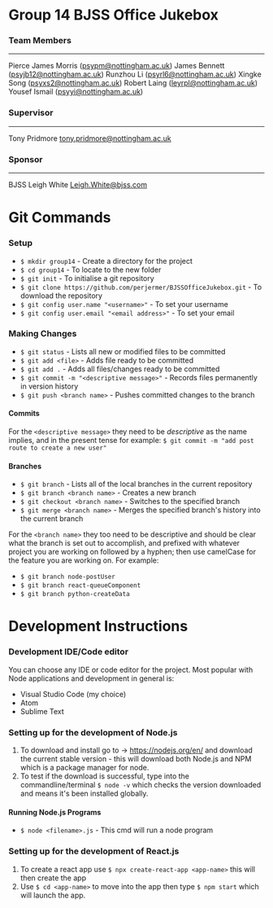 # Group 14 BJSS Office Jukebox

### Team Members

<hr />

Pierce James Morris (psypm@nottingham.ac.uk)
James Bennett (psyjb12@nottingham.ac.uk)
Runzhou Li (psyrl6@nottingham.ac.uk)
Xingke Song (psyxs2@nottingham.ac.uk)
Robert Laing (leyrpl@nottingham.ac.uk)
Yousef Ismail (psyyi@nottingham.ac.uk)

### Supervisor

<hr />

Tony Pridmore
tony.pridmore@nottingham.ac.uk

### Sponsor

<hr />

BJSS
Leigh White
Leigh.White@bjss.com

# Git Commands

### Setup

- `$ mkdir group14` - Create a directory for the project
- `$ cd group14` - To locate to the new folder
- `$ git init` - To initialise a git repository
- `$ git clone https://github.com/perjermer/BJSSOfficeJukebox.git` - To download the repository
- `$ git config user.name "<username>"` - To set your username
- `$ git config user.email "<email address>"` - To set your email

### Making Changes

- `$ git status` - Lists all new or modified files to be committed
- `$ git add <file>` - Adds file ready to be committed
- `$ git add .` - Adds all files/changes ready to be committed
- `$ git commit -m "<descriptive message>"` - Records files permanently in version history
- `$ git push <branch name>` - Pushes committed changes to the branch

#### Commits

For the `<descriptive message>` they need to be _descriptive_ as the name implies, and in the present tense for example:
`$ git commit -m "add post route to create a new user"`

#### Branches

- `$ git branch` - Lists all of the local branches in the current repository
- `$ git branch <branch name>` - Creates a new branch
- `$ git checkout <branch name>` - Switches to the specified branch
- `$ git merge <branch name>` - Merges the specified branch's history into the current branch

For the `<branch name>` they too need to be descriptive and should be clear what the branch is set out to accomplish, and prefixed with whatever project you are working on followed by a hyphen; then use camelCase for the feature you are working on. For example:

- `$ git branch node-postUser`
- `$ git branch react-queueComponent`
- `$ git branch python-createData`

# Development Instructions

### Development IDE/Code editor

You can choose any IDE or code editor for the project. Most popular with Node applications and development in general is:

- Visual Studio Code (my choice)
- Atom
- Sublime Text

### Setting up for the development of Node.js

1. To download and install go to -> https://nodejs.org/en/ and download the current stable version - this will download both Node.js and NPM which is a package manager for node.
2. To test if the download is successful, type into the commandline/terminal `$ node -v` which checks the version downloaded and means it's been installed globally.

#### Running Node.js Programs

- `$ node <filename>.js` - This cmd will run a node program

### Setting up for the development of React.js

1. To create a react app use `$ npx create-react-app <app-name>` this will then create the app
2. Use `$ cd <app-name>` to move into the app then type `$ npm start` which will launch the app.
